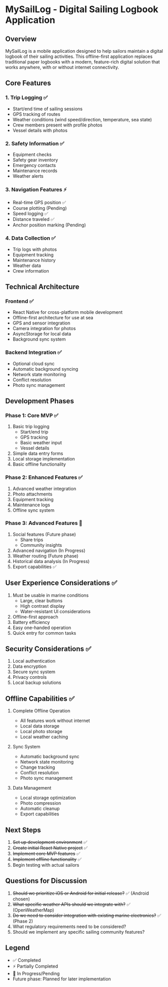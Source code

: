 # MySailLog - Digital Sailing Logbook Application

## Overview
MySailLog is a mobile application designed to help sailors maintain a digital logbook of their sailing activities. This offline-first application replaces traditional paper logbooks with a modern, feature-rich digital solution that works anywhere, with or without internet connectivity.

## Core Features

### 1. Trip Logging ✅
- Start/end time of sailing sessions
- GPS tracking of routes
- Weather conditions (wind speed/direction, temperature, sea state)
- Crew members present with profile photos
- Vessel details with photos

### 2. Safety Information ✅
- Equipment checks
- Safety gear inventory
- Emergency contacts
- Maintenance records
- Weather alerts

### 3. Navigation Features ⚡
- Real-time GPS position ✅
- Course plotting (Pending)
- Speed logging ✅
- Distance traveled ✅
- Anchor position marking (Pending)

### 4. Data Collection ✅
- Trip logs with photos
- Equipment tracking
- Maintenance history
- Weather data
- Crew information

## Technical Architecture

### Frontend ✅
- React Native for cross-platform mobile development
- Offline-first architecture for use at sea
- GPS and sensor integration
- Camera integration for photos
- AsyncStorage for local data
- Background sync system

### Backend Integration ✅
- Optional cloud sync
- Automatic background syncing
- Network state monitoring
- Conflict resolution
- Photo sync management

## Development Phases

### Phase 1: Core MVP ✅
1. Basic trip logging
   - Start/end trip
   - GPS tracking
   - Basic weather input
   - Vessel details
2. Simple data entry forms
3. Local storage implementation
4. Basic offline functionality

### Phase 2: Enhanced Features ✅
1. Advanced weather integration
2. Photo attachments
3. Equipment tracking
4. Maintenance logs
5. Offline sync system

### Phase 3: Advanced Features 🚧
1. Social features (Future phase)
   - Share trips
   - Community insights
2. Advanced navigation (In Progress)
3. Weather routing (Future phase)
4. Historical data analysis (In Progress)
5. Export capabilities ✅

## User Experience Considerations ✅
1. Must be usable in marine conditions
   - Large, clear buttons
   - High contrast display
   - Water-resistant UI considerations
2. Offline-first approach
3. Battery efficiency
4. Easy one-handed operation
5. Quick entry for common tasks

## Security Considerations ✅
1. Local authentication
2. Data encryption
3. Secure sync system
4. Privacy controls
5. Local backup solutions

## Offline Capabilities ✅
1. Complete Offline Operation
   - All features work without internet
   - Local data storage
   - Local photo storage
   - Local weather caching

2. Sync System
   - Automatic background sync
   - Network state monitoring
   - Change tracking
   - Conflict resolution
   - Photo sync management

3. Data Management
   - Local storage optimization
   - Photo compression
   - Automatic cleanup
   - Export capabilities

## Next Steps
1. ~~Set up development environment~~ ✅
2. ~~Create initial React Native project~~ ✅
3. ~~Implement core MVP features~~ ✅
4. ~~Implement offline functionality~~ ✅
5. Begin testing with actual sailors

## Questions for Discussion
1. ~~Should we prioritize iOS or Android for initial release?~~ ✅ (Android chosen)
2. ~~What specific weather APIs should we integrate with?~~ ✅ (OpenWeatherMap)
3. ~~Do we need to consider integration with existing marine electronics?~~ ✅ (Phase 2)
4. What regulatory requirements need to be considered?
5. Should we implement any specific sailing community features?

## Legend
- ✅ Completed
- ⚡ Partially Completed
- 🚧 In Progress/Pending
- Future phase: Planned for later implementation